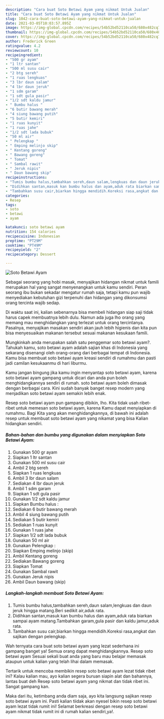 ```yaml
---
description: "Cara buat Soto Betawi Ayam yang nikmat Untuk Jualan"
title: "Cara buat Soto Betawi Ayam yang nikmat Untuk Jualan"
slug: 1042-cara-buat-soto-betawi-ayam-yang-nikmat-untuk-jualan
date: 2021-03-05T10:03:57.895Z
image: https://img-global.cpcdn.com/recipes/54b52bd52110ca50/680x482cq70/soto-betawi-ayam-foto-resep-utama.jpg
thumbnail: https://img-global.cpcdn.com/recipes/54b52bd52110ca50/680x482cq70/soto-betawi-ayam-foto-resep-utama.jpg
cover: https://img-global.cpcdn.com/recipes/54b52bd52110ca50/680x482cq70/soto-betawi-ayam-foto-resep-utama.jpg
author: Frederick Green
ratingvalue: 4.2
reviewcount: 10
recipeingredient:
- "500 gr ayam"
- "1 ltr santan"
- "500 ml susu cair"
- "2 btg sereh"
- "1 ruas lengkuas"
- "3 lbr daun salam"
- "4 lbr daun jeruk"
- "1 sdm garam"
- "1 sdt gula pasir"
- "1/2 sdt kaldu jamur"
- " Bumbu halus "
- "6 butir bawang merah"
- "4 siung bawang putih"
- "5 butir kemiri"
- "1 ruas kunyit"
- "1 ruas jahe"
- "1/2 sdt lada bubuk"
- "50 ml air"
- " Pelengkap "
- " Emping melinjo skip"
- " Kentang goreng"
- " Bawang goreng"
- " Tomat"
- " Sambal rawit"
- " Jeruk nipis"
- " Daun bawang skip"
recipeinstructions:
- "Tumis bumbu halus,tambahkan sereh,daun salam,lengkuas dan daun jeruk hingga matang.Beri sedikit air,aduk rata."
- "Didihkan santan,masuk kan bumbu halus dan ayam,aduk rata biarkan sampai ayam matang.Tambahkan garam,gula pasir dan kaldu jamur,aduk rata."
- "Tambahkan susu cair,biarkan hingga mendidih.Koreksi rasa,angkat dan sajikan dengan pelengkap."
categories:
- Resep
tags:
- soto
- betawi
- ayam

katakunci: soto betawi ayam 
nutrition: 154 calories
recipecuisine: Indonesian
preptime: "PT29M"
cooktime: "PT49M"
recipeyield: "2"
recipecategory: Dessert

---
```



![Soto Betawi Ayam](https://img-global.cpcdn.com/recipes/54b52bd52110ca50/680x482cq70/soto-betawi-ayam-foto-resep-utama.jpg)

Sebagai seorang yang hobi masak, menyajikan hidangan nikmat untuk famili merupakan hal yang sangat menyenangkan untuk kamu sendiri. Peran seorang ibu bukan sekadar mengatur rumah saja, tetapi kamu pun wajib menyediakan kebutuhan gizi terpenuhi dan hidangan yang dikonsumsi orang tercinta wajib sedap.

Di waktu  saat ini, kalian sebenarnya bisa membeli hidangan siap saji tidak harus capek membuatnya lebih dulu. Namun ada juga lho orang yang memang mau menghidangkan yang terlezat untuk orang tercintanya. Pasalnya, menyajikan masakan sendiri akan jauh lebih higienis dan kita pun bisa menyesuaikan makanan tersebut sesuai makanan kesukaan famili. 



Mungkinkah anda merupakan salah satu penggemar soto betawi ayam?. Tahukah kamu, soto betawi ayam adalah sajian khas di Indonesia yang sekarang disenangi oleh orang-orang dari berbagai tempat di Indonesia. Kamu bisa membuat soto betawi ayam kreasi sendiri di rumahmu dan pasti jadi camilan kesukaanmu di hari liburmu.

Kamu jangan bingung jika kamu ingin menyantap soto betawi ayam, karena soto betawi ayam gampang untuk dicari dan anda pun boleh menghidangkannya sendiri di rumah. soto betawi ayam boleh dimasak dengan berbagai cara. Kini sudah banyak banget resep modern yang menjadikan soto betawi ayam semakin lebih enak.

Resep soto betawi ayam pun gampang dibikin, lho. Kita tidak usah ribet-ribet untuk memesan soto betawi ayam, karena Kamu dapat menyiapkan di rumahmu. Bagi Kita yang akan menghidangkannya, di bawah ini adalah resep untuk membuat soto betawi ayam yang nikamat yang bisa Kalian hidangkan sendiri.

<!--inarticleads1-->

##### Bahan-bahan dan bumbu yang digunakan dalam menyiapkan Soto Betawi Ayam:

1. Gunakan 500 gr ayam
1. Siapkan 1 ltr santan
1. Gunakan 500 ml susu cair
1. Ambil 2 btg sereh
1. Siapkan 1 ruas lengkuas
1. Ambil 3 lbr daun salam
1. Sediakan 4 lbr daun jeruk
1. Ambil 1 sdm garam
1. Siapkan 1 sdt gula pasir
1. Gunakan 1/2 sdt kaldu jamur
1. Siapkan  Bumbu halus :
1. Sediakan 6 butir bawang merah
1. Ambil 4 siung bawang putih
1. Sediakan 5 butir kemiri
1. Sediakan 1 ruas kunyit
1. Gunakan 1 ruas jahe
1. Siapkan 1/2 sdt lada bubuk
1. Gunakan 50 ml air
1. Gunakan  Pelengkap :
1. Siapkan  Emping melinjo (skip)
1. Ambil  Kentang goreng
1. Sediakan  Bawang goreng
1. Siapkan  Tomat
1. Gunakan  Sambal rawit
1. Gunakan  Jeruk nipis
1. Ambil  Daun bawang (skip)




<!--inarticleads2-->

##### Langkah-langkah membuat Soto Betawi Ayam:

1. Tumis bumbu halus,tambahkan sereh,daun salam,lengkuas dan daun jeruk hingga matang.Beri sedikit air,aduk rata.
1. Didihkan santan,masuk kan bumbu halus dan ayam,aduk rata biarkan sampai ayam matang.Tambahkan garam,gula pasir dan kaldu jamur,aduk rata.
1. Tambahkan susu cair,biarkan hingga mendidih.Koreksi rasa,angkat dan sajikan dengan pelengkap.




Wah ternyata cara buat soto betawi ayam yang lezat sederhana ini gampang banget ya! Semua orang dapat menghidangkannya. Resep soto betawi ayam Sesuai sekali buat anda yang baru mau belajar memasak ataupun untuk kalian yang telah lihai dalam memasak.

Tertarik untuk mencoba membikin resep soto betawi ayam lezat tidak ribet ini? Kalau kalian mau, ayo kalian segera buruan siapin alat dan bahannya, lantas buat deh Resep soto betawi ayam yang nikmat dan tidak ribet ini. Sangat gampang kan. 

Maka dari itu, ketimbang anda diam saja, ayo kita langsung sajikan resep soto betawi ayam ini. Pasti kalian tiidak akan nyesel bikin resep soto betawi ayam lezat tidak rumit ini! Selamat berkreasi dengan resep soto betawi ayam nikmat tidak rumit ini di rumah kalian sendiri,ya!.

